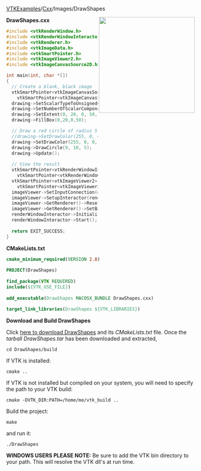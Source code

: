 [VTKExamples](/index/)/[Cxx](/Cxx)/Images/DrawShapes

<img align="right" src="https://github.com/lorensen/VTKExamples/blob/gh-pages/Testing/Baseline/Images/TestDrawShapes.png?raw=true" width="256" />

**DrawShapes.cxx**
```c++
#include <vtkRenderWindow.h>
#include <vtkRenderWindowInteractor.h>
#include <vtkRenderer.h>
#include <vtkImageData.h>
#include <vtkSmartPointer.h>
#include <vtkImageViewer2.h>
#include <vtkImageCanvasSource2D.h>

int main(int, char *[])
{
  // Create a blank, black image
  vtkSmartPointer<vtkImageCanvasSource2D> drawing = 
    vtkSmartPointer<vtkImageCanvasSource2D>::New();
  drawing->SetScalarTypeToUnsignedChar();
  drawing->SetNumberOfScalarComponents(3);
  drawing->SetExtent(0, 20, 0, 50, 0, 0);
  drawing->FillBox(0,20,0,50);

  // Draw a red circle of radius 5 centered at (9,10)
  //drawing->SetDrawColor(255, 0, 0, 0.5);
  drawing->SetDrawColor(255, 0, 0, 0);
  drawing->DrawCircle(9, 10, 5);
  drawing->Update();
  
  // View the result
  vtkSmartPointer<vtkRenderWindowInteractor> renderWindowInteractor = 
    vtkSmartPointer<vtkRenderWindowInteractor>::New();
  vtkSmartPointer<vtkImageViewer2> imageViewer = 
    vtkSmartPointer<vtkImageViewer2>::New();
  imageViewer->SetInputConnection(drawing->GetOutputPort());
  imageViewer->SetupInteractor(renderWindowInteractor);
  imageViewer->GetRenderer()->ResetCamera();
  imageViewer->GetRenderer()->SetBackground(1,1,1); //white background
  renderWindowInteractor->Initialize();
  renderWindowInteractor->Start();
  
  return EXIT_SUCCESS;
}
```
**CMakeLists.txt**
```cmake
cmake_minimum_required(VERSION 2.8)
 
PROJECT(DrawShapes)
 
find_package(VTK REQUIRED)
include(${VTK_USE_FILE})
 
add_executable(DrawShapes MACOSX_BUNDLE DrawShapes.cxx)
 
target_link_libraries(DrawShapes ${VTK_LIBRARIES})
```

**Download and Build DrawShapes**

Click [here to download DrawShapes](https://github.com/lorensen/VTKWikiExamplesTarballs/raw/master/DrawShapes.tar) and its *CMakeLists.txt* file.
Once the *tarball DrawShapes.tar* has been downloaded and extracted,
```
cd DrawShapes/build 
```
If VTK is installed:
```
cmake ..
```
If VTK is not installed but compiled on your system, you will need to specify the path to your VTK build:
```
cmake -DVTK_DIR:PATH=/home/me/vtk_build ..
```
Build the project:
```
make
```
and run it:
```
./DrawShapes
```
**WINDOWS USERS PLEASE NOTE:** Be sure to add the VTK bin directory to your path. This will resolve the VTK dll's at run time.

